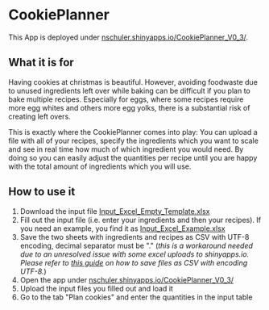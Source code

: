 # CookiePlanner

This App is deployed under [nschuler.shinyapps.io/CookiePlanner_V0_3/](https://nschuler.shinyapps.io/CookiePlanner_V0_3/).

## What it is for
Having cookies at christmas is beautiful. However, avoiding foodwaste due to unused ingredients left over while baking can be difficult if you plan to bake multiple recipes. Especially for eggs, where some recipes require more egg whites and others more egg yolks, there is a substantial risk of creating left overs.

This is exactly where the CookiePlanner comes into play: You can upload a file with all of your recipes, specify the ingredients which you want to scale and see in real time how much of which ingredient you would need. By doing so you can easily adjust the quantities per recipe until you are happy with the total amount of ingredients which you will use.

## How to use it
1. Download the input file [Input_Excel_Empty_Template.xlsx](https://github.com/NicSchuler/CookiePlanner/raw/main/Input_Excel_Empty_Template.xlsx)
2. Fill out the input file (i.e. enter your ingredients and then your recipes). If you need an example, you find it as [Input_Excel_Example.xlsx](https://github.com/NicSchuler/CookiePlanner/raw/main/Input_Excel_Example.xlsx)
3. Save the two sheets with ingredients and recipes as CSV with UTF-8 encoding, decimal separator must be "." (*this is a workaround needed due to an unresolved issue with some excel uploads to shinyapps.io. Please refer to [this guide](https://docs.workstars.com/en/latest/howto/save-csv-utf8.html) on how to save files as CSV with encoding UTF-8.*)
4. Open the app under [nschuler.shinyapps.io/CookiePlanner_V0_3/](https://nschuler.shinyapps.io/CookiePlanner_V0_3/)
5. Upload the input files you filled out and load it
6. Go to the tab "Plan cookies" and enter the quantities in the input table
